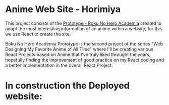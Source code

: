 # Anime Web Site - Horimiya 

This project consists of the [Prototype - Boku No Hero Academia](https://linky.design/my-hero-academia) created to adapt the most interesting information of an anime within a website, for this we use React to create the site. 

Boku No Hero Academia Prototype is the second project of the series "Web Designing My Favorite Anime of All Time" where I'll be creating various React Projects based on Anime that I've truly liked throught the years, hopefully finding the improvement of good practice on my React coding and a better implementation in the overall React Project.

# In construction the Deployed website:
<!-- mha.mariamedwards.com or https://bokunohero-mha.netlify.app/ -->

